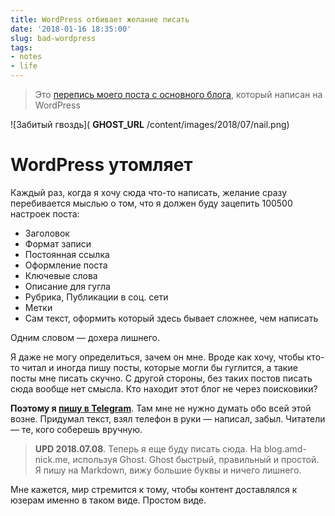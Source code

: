 ```yaml
---
title: WordPress отбивает желание писать
date: '2018-01-16 18:35:00'
slug: bad-wordpress
tags:
- notes
- life
---
```


> Это [перепись моего поста с основного блога](https://amd-nick.me/chto-to-podzabil/), который написан на WordPress

![Забитый гвоздь]( __GHOST_URL__ /content/images/2018/07/nail.png)

# WordPress утомляет

Каждый раз, когда я хочу сюда что-то написать, желание сразу перебивается мыслью о том, что я должен буду зацепить 100500 настроек поста:

- Заголовок
- Формат записи
- Постоянная ссылка
- Оформление поста
- Ключевые слова
- Описание для гугла
- Рубрика, Публикации в соц. сети
- Метки
- Сам текст, оформить который здесь бывает сложнее, чем написать

Одним словом — дохера лишнего.

Я даже не могу определиться, зачем он мне. Вроде как хочу, чтобы кто-то читал и иногда пишу посты, которые могли бы гуглится, а такие посты мне писать скучно. С другой стороны, без таких постов писать сюда вообще нет смысла. Кто находит этот блог не через поисковики?

**Поэтому я [пишу в Telegram](https://t.me/zoie_box)**. Там мне не нужно думать обо всей этой возне. Придумал текст, взял телефон в руки — написал, забыл. Читатели — те, кого соберешь вручную.

> **UPD 2018.07.08**. Теперь я еще буду писать сюда. На blog.amd-nick.me, используя Ghost. Ghost быстрый, правильный и простой. Я пишу на Markdown, вижу большие буквы и ничего лишнего.

Мне кажется, мир стремится к тому, чтобы контент доставлялся к юзерам именно в таком виде. Простом виде.

<!--kg-card-end: markdown-->